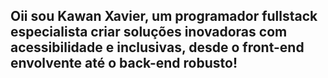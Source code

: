 ## Oii sou Kawan Xavier, um programador fullstack especialista criar soluções inovadoras com acessibilidade e inclusivas, desde o front-end envolvente até o back-end robusto!
